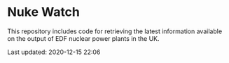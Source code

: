 # Nuke Watch

This repository includes code for retrieving the latest information available on the output of EDF nuclear power plants in the UK.

Last updated: 2020-12-15 22:06